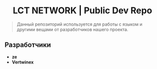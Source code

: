 <h1 align="center">LCT NETWORK | Public Dev Repo</h1>
<p>
</p>

> Данный репозиторий используется для работы с языком и другими вещами от разработчиков нашего проекта.

## Разработчики
  - **ze**
  - **Vertwinex**
